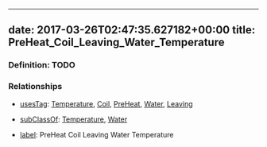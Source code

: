 
---
date: 2017-03-26T02:47:35.627182+00:00
title: PreHeat_Coil_Leaving_Water_Temperature
---
### Definition: TODO

### Relationships

* [usesTag](https://brickschema.org/schema/1.0/BrickFrame#usesTag): [Temperature](https://brickschema.org/schema/1.0/BrickTag#Temperature), [Coil](https://brickschema.org/schema/1.0/BrickTag#Coil), [PreHeat](https://brickschema.org/schema/1.0/BrickTag#PreHeat), [Water](https://brickschema.org/schema/1.0/BrickTag#Water), [Leaving](https://brickschema.org/schema/1.0/BrickTag#Leaving)

* [subClassOf](http://www.w3.org/2000/01/rdf-schema#subClassOf): [Temperature](https://brickschema.org/schema/1.0/Brick#Temperature), [Water](https://brickschema.org/schema/1.0/Brick#Water)

* [label](http://www.w3.org/2000/01/rdf-schema#label): PreHeat Coil Leaving Water Temperature
